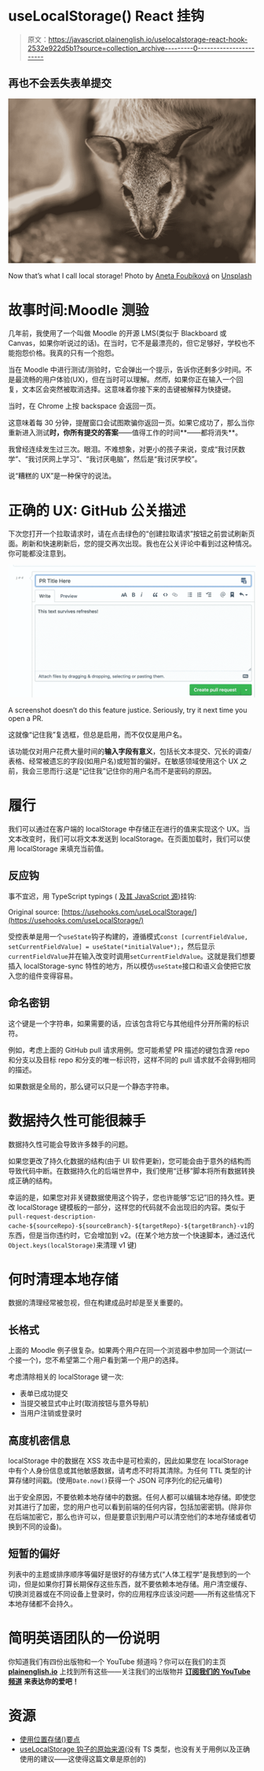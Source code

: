 # useLocalStorage() React 挂钩

> 原文：<https://javascript.plainenglish.io/uselocalstorage-react-hook-2532e922d5b1?source=collection_archive---------0----------------------->

## 再也不会丢失表单提交

![](img/26a157f6bb98f47132c976c011ff4428.png)

Now that’s what I call local storage! Photo by [Aneta Foubíková](https://unsplash.com/@anetek?utm_source=unsplash&utm_medium=referral&utm_content=creditCopyText) on [Unsplash](https://unsplash.com/s/photos/pocket?utm_source=unsplash&utm_medium=referral&utm_content=creditCopyText)

# 故事时间:Moodle 测验

几年前，我使用了一个叫做 Moodle 的开源 LMS(类似于 Blackboard 或 Canvas，如果你听说过的话)。在当时，它不是最漂亮的，但它足够好，学校也不能抱怨价格。我真的只有一个抱怨。

当在 Moodle 中进行测试/测验时，它会弹出一个提示，告诉你还剩多少时间。不是最流畅的用户体验(UX)，但在当时可以理解。*然而*，如果你正在输入一个回复，文本区会突然被取消选择。这意味着你接下来的击键被解释为快捷键。

当时，在 Chrome 上按 backspace 会返回一页。

这意味着每 30 分钟，提醒窗口会试图欺骗你返回一页。如果它成功了，那么当你重新进入测试**时，你所有提交的答案**——值得工作的时间**——都将消失**。

我曾经连续发生过三次。眼泪。不难想象，对更小的孩子来说，变成“我讨厌数学”、“我讨厌网上学习”、“我讨厌电脑”，然后是“我讨厌学校”。

说“糟糕的 UX”是一种保守的说法。

# 正确的 UX: GitHub 公关描述

下次您打开一个拉取请求时，请在点击绿色的“创建拉取请求”按钮之前尝试刷新页面。刷新和快速刷新后，您的提交再次出现。我也在公关评论中看到过这种情况。你可能都没注意到。

![](img/4589f49cb32a8fceab102919bec7f0b5.png)

A screenshot doesn’t do this feature justice. Seriously, try it next time you open a PR.

这就像“记住我”复选框，但总是启用，而不仅仅是用户名。

该功能仅对用户花费大量时间的**输入字段有意义**，包括长文本提交、冗长的调查/表格、经常被遗忘的字段(如用户名)或短暂的偏好。在敏感领域使用这个 UX 之前，我会三思而行:这是“记住我”记住你的用户名而不是密码的原因。

# 履行

我们可以通过在客户端的 localStorage 中存储正在进行的值来实现这个 UX。当文本改变时，我们可以将文本发送到 localStorage。在页面加载时，我们可以使用 localStorage 来填充当前值。

## 反应钩

事不宜迟，用 TypeScript typings ( [及其 JavaScript 源](https://usehooks.com/useLocalStorage/))挂钩:

Original source: [https://usehooks.com/useLocalStorage/](https://usehooks.com/useLocalStorage/)

受控表单是用一个`useState`钩子构建的，遵循模式`const [currentFieldValue, setCurrentFieldValue] = useState(*initialValue*);`，然后显示`currentFieldValue`并在输入改变时调用`setCurrentFieldValue`。这就是我们想要插入 localStorage-sync 特性的地方，所以模仿`useState`接口和语义会使把它放入您的组件变得容易。

## 命名密钥

这个键是一个字符串，如果需要的话，应该包含将它与其他组件分开所需的标识符。

例如，考虑上面的 GitHub pull 请求用例。您可能希望 PR 描述的键包含源 repo 和分支以及目标 repo 和分支的唯一标识符，这样不同的 pull 请求就不会得到相同的描述。

如果数据是全局的，那么键可以只是一个静态字符串。

# 数据持久性可能很棘手

数据持久性可能会导致许多棘手的问题。

如果您更改了持久化数据的结构(由于 UI 软件更新)，您可能会由于意外的结构而导致代码中断。在数据持久化的后端世界中，我们使用“迁移”脚本将所有数据转换成正确的结构。

幸运的是，如果您对非关键数据使用这个钩子，您也许能够“忘记”旧的持久性。更改 localStorage 键模板的一部分，这样您的代码就不会出现旧的内容。类似于`pull-request-description-cache-${sourceRepo}-${sourceBranch}-${targetRepo}-${targetBranch}-v1`的东西，但是当你违约时，它会增加到 v2。(在某个地方放一个快速脚本，通过迭代`Object.keys(localStorage)`来清理 v1 键)

# 何时清理本地存储

数据的清理经常被忽视，但在构建成品时却是至关重要的。

## 长格式

上面的 Moodle 例子很复杂。如果两个用户在同一个浏览器中参加同一个测试(一个接一个)，您不希望第二个用户看到第一个用户的选择。

考虑清除相关的 localStorage 键一次:

*   表单已成功提交
*   当提交被显式中止时(取消按钮与意外导航)
*   当用户注销或登录时

## 高度机密信息

localStorage 中的数据在 XSS 攻击中是可检索的，因此如果您在 localStorage 中有个人身份信息或其他敏感数据，请考虑不时将其清除。为任何 TTL 类型的计算存储时间戳。(使用`Date.now()`获得一个 JSON 可序列化的纪元编号)

出于安全原因，不要依赖本地存储中的数据。任何人都可以编辑本地存储。即使您对其进行了加密，您的用户也可以看到前端的任何内容，包括加密密钥。(除非你在后端加密它，那么也许可以，但是要意识到用户可以清空他们的本地存储或者切换到不同的设备)。

## 短暂的偏好

列表中的主题或排序顺序等偏好是很好的存储方式(“人体工程学”是我想到的一个词)，但是如果你打算长期保存这些东西，就不要依赖本地存储。用户清空缓存、切换浏览器或在不同设备上登录时，你的应用程序应该没问题——所有这些情况下本地存储都不会持久。

# **简明英语团队的一份说明**

你知道我们有四份出版物和一个 YouTube 频道吗？你可以在我们的主页 [**plainenglish.io**](https://plainenglish.io/) 上找到所有这些——关注我们的出版物并 [**订阅我们的 YouTube 频道**](https://www.youtube.com/channel/UCtipWUghju290NWcn8jhyAw) **来表达你的爱吧！**

# 资源

*   [使用位置存储()要点](https://gist.github.com/jamesfulford/a7f1fcead386e76bfd9d36136e0da6da)
*   [useLocalStorage 钩子的原始来源](https://usehooks.com/useLocalStorage/)(没有 TS 类型，也没有关于用例以及正确使用的建议——这使得这篇文章是原创的)